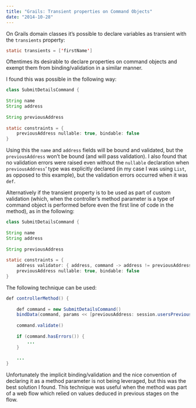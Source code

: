 ```yaml
---
title: "Grails: Transient properties on Command Objects"
date: "2014-10-28"
---
```


On Grails domain classes it’s possible to declare variables as transient with the `transients` property:

```java
static transients = ['firstName']
```

Oftentimes its desirable to declare properties on command objects and exempt them from binding/validation in a similar manner.

I found this was possible in the following way:

```java
class SubmitDetailsCommand {
 
String name
String address
 
String previousAddress
 
static constraints = {
    previousAddress nullable: true, bindable: false
}
```

Using this the `name` and `address` fields will be bound and validated, but the `previousAddress` won’t be bound (and will pass validation). I also found that no validation errors were raised even without the `nullable` declaration when `previousAddress`‘ type was explicitly declared (in my case I was using `List`, as opposed to this example), but the validation errors occurred when it was `def`.

Alternatively if the transient property is to be used as part of custom validation (which, when the controller’s method parameter is a type of command object is performed before even the first line of code in the method), as in the following:

```java
class SubmitDetailsCommand {
 
String name
String address
 
String previousAddress
 
static constraints = {
    address validator: { address, command -> address != previousAddress }
    previousAddress nullable: true, bindable: false
}
```

The following technique can be used:

```java
def controllerMethod() {
 
    def command = new SubmitDetailsCommand()
    bindData(command, params << [previousAddress: session.usersPreviousAddress], [include: ['name', 'address', 'previousAddress']])
 
    command.validate()
 
    if (command.hasErrors()) {
        ...
    }
 
    ...
}
```

Unfortunately the implicit binding/validation and the nice convention of declaring it as a method parameter is not being leveraged, but this was the best solution I found. This technique was useful when the method was part of a web flow which relied on values deduced in previous stages on the flow.
